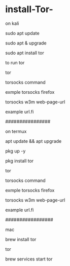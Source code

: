 # install-Tor-

on kali 

sudo apt update

sudo apt & upgrade

sudo apt install tor

to run tor

tor

torsocks command 

exmple torsocks firefox

torsocks w3m web-page-url

example url.fi

################

on termux

apt update && apt upgrade

pkg up -y

pkg install tor

tor

torsocks command 

exmple torsocks firefox

torsocks w3m web-page-url

example url.fi

#################

mac 

brew install tor

tor

brew services start tor


